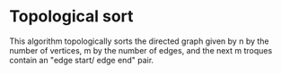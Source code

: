 # Topological sort

This algorithm topologically sorts the directed graph given by n by the number of vertices, m by the number of edges, and the next m troques contain an "edge start/ edge end" pair.
